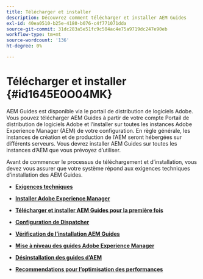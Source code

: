 ```yaml
---
title: Télécharger et installer
description: Découvrez comment télécharger et installer AEM Guides
exl-id: 40ea0510-b25e-4180-b076-c4f771071dda
source-git-commit: 31dc283a5e51fc9c504ac4e75a9719dc247e90eb
workflow-type: tm+mt
source-wordcount: '136'
ht-degree: 0%

---
```


# Télécharger et installer {#id1645E0O04MK}

AEM Guides est disponible via le portail de distribution de logiciels Adobe. Vous pouvez télécharger AEM Guides à partir de votre compte Portail de distribution de logiciels Adobe et l’installer sur toutes les instances Adobe Experience Manager \(AEM\) de votre configuration. En règle générale, les instances de création et de production de l’AEM seront hébergées sur différents serveurs. Vous devrez installer AEM Guides sur toutes les instances d’AEM que vous prévoyez d’utiliser.

Avant de commencer le processus de téléchargement et d’installation, vous devez vous assurer que votre système répond aux exigences techniques d’installation des AEM Guides.

- **[Exigences techniques](download-install-technical-requirements.md)**

- **[Installer Adobe Experience Manager](download-install-aem.md)**

- **[Télécharger et installer AEM Guides pour la première fois](download-install-aemg-first-time.md)**

- **[Configuration de Dispatcher](download-install-configure-dispatcher.md)**

- **[Vérification de l’installation AEM Guides](download-install-verify-aemg-installation.md)**

- **[Mise à niveau des guides Adobe Experience Manager](upgrade-xml-documentation.md)**

- **[Désinstallation des guides d’AEM](download-install-unistall-aemg.md)**

- **[Recommendations pour l’optimisation des performances](download-install-recommend-perf-optimiz.md)**
